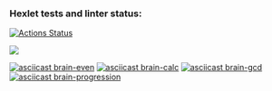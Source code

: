 ### Hexlet tests and linter status:
[![Actions Status](https://github.com/LyubovVershinnikova/frontend-project-44/actions/workflows/hexlet-check.yml/badge.svg)](https://github.com/LyubovVershinnikova/frontend-project-44/actions)

<a href="https://codeclimate.com/github/LyubovVershinnikova/frontend-project-44/maintainability"><img src="https://api.codeclimate.com/v1/badges/f86e5620aece47b7ae33/maintainability" /></a>

[![asciicast brain-even](https://asciinema.org/a/Q3vU88hhpMqHMuCGn1RfwDuNg.svg)](https://asciinema.org/a/Q3vU88hhpMqHMuCGn1RfwDuNg)
[![asciicast brain-calc](https://asciinema.org/a/eemIsAZF1r7Z2Lf6CxUKgqu0g.svg)](https://asciinema.org/a/eemIsAZF1r7Z2Lf6CxUKgqu0g)
[![asciicast brain-gcd](https://asciinema.org/a/APA5Hy6zL0GgGWImzA1iXBodE.svg)](https://asciinema.org/a/APA5Hy6zL0GgGWImzA1iXBodE)
[![asciicast brain-progression](https://asciinema.org/a/lGMlF7VB4P2EowVrasOyZQwXD.svg)](https://asciinema.org/a/lGMlF7VB4P2EowVrasOyZQwXD)